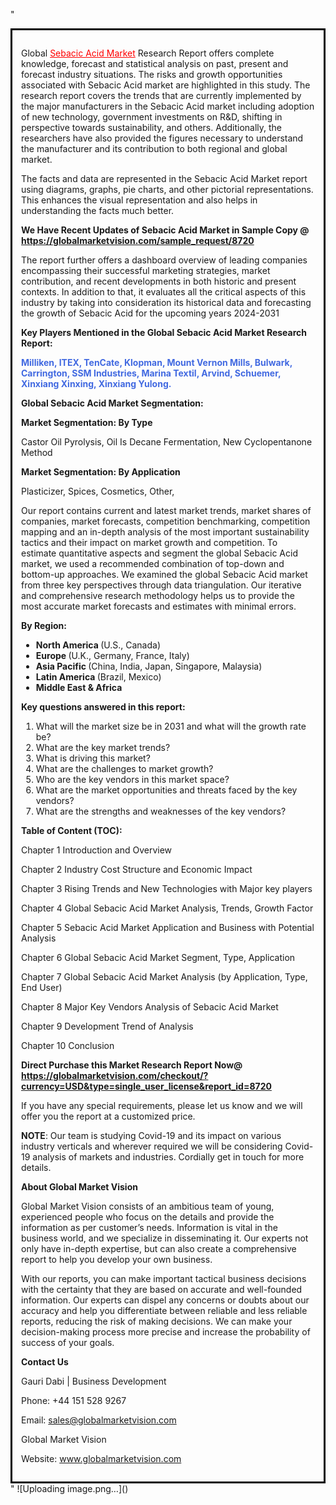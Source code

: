 "<div style='border: 3px solid black; padding: 1em;'>

Global <a style='color: #ff0000;' href='https://globalmarketvision.com/reports/global-sebacic-acid-market/8720'>Sebacic Acid Market</a> Research Report offers complete knowledge, forecast and statistical analysis on past, present and forecast industry situations. The risks and growth opportunities associated with Sebacic Acid market are highlighted in this study. The research report covers the trends that are currently implemented by the major manufacturers in the Sebacic Acid market including adoption of new technology, government investments on R&amp;D, shifting in perspective towards sustainability, and others. Additionally, the researchers have also provided the figures necessary to understand the manufacturer and its contribution to both regional and global market.

The facts and data are represented in the Sebacic Acid Market report using diagrams, graphs, pie charts, and other pictorial representations. This enhances the visual representation and also helps in understanding the facts much better.

<strong>We Have Recent Updates of Sebacic Acid Market in Sample Copy</strong><strong> @</strong><strong> <a style='color: #ff0000;' href='https://globalmarketvision.com/sample_request/8720?utm_source=linkedinPulse&utm_medium=Dhiraj&utm_campaign=SN'><strong>https://globalmarketvision.com/sample_request/8720 </strong></a></strong>

The report further offers a dashboard overview of leading companies encompassing their successful marketing strategies, market contribution, and recent developments in both historic and present contexts. In addition to that, it evaluates all the critical aspects of this industry by taking into consideration its historical data and forecasting the growth of Sebacic Acid for the upcoming years 2024-2031

<strong>Key Players Mentioned in the Global Sebacic Acid Market Research Report:</strong>

<strong style='color: #4169e1;'>Milliken, ITEX, TenCate, Klopman, Mount Vernon Mills, Bulwark, Carrington, SSM Industries, Marina Textil, Arvind, Schuemer, Xinxiang Xinxing, Xinxiang Yulong.

</strong>

<strong>Global Sebacic Acid Market Segmentation:</strong>

<strong>Market Segmentation: By Type</strong>

Castor Oil Pyrolysis, Oil Is Decane Fermentation, New Cyclopentanone Method

<strong>Market Segmentation: By Application</strong>

Plasticizer, Spices, Cosmetics, Other,

Our report contains current and latest market trends, market shares of companies, market forecasts, competition benchmarking, competition mapping and an in-depth analysis of the most important sustainability tactics and their impact on market growth and competition. To estimate quantitative aspects and segment the global Sebacic Acid market, we used a recommended combination of top-down and bottom-up approaches. We examined the global Sebacic Acid market from three key perspectives through data triangulation. Our iterative and comprehensive research methodology helps us to provide the most accurate market forecasts and estimates with minimal errors.

<strong>By Region:</strong>
<ul>
  <li><strong> North America </strong>(U.S., Canada)</li>
  <li><strong> Europe </strong>(U.K., Germany, France, Italy)</li>
  <li><strong> Asia Pacific </strong>(China, India, Japan, Singapore, Malaysia)</li>
  <li><strong> Latin America </strong>(Brazil, Mexico)</li>
  <li><strong> Middle East &amp; Africa</strong></li>
</ul>
<strong>Key questions answered in this report:</strong>
<ol>
  <li>What will the market size be in 2031 and what will the growth rate be?</li>
  <li>What are the key market trends?</li>
  <li>What is driving this market?</li>
  <li>What are the challenges to market growth?</li>
  <li>Who are the key vendors in this market space?</li>
  <li>What are the market opportunities and threats faced by the key vendors?</li>
  <li>What are the strengths and weaknesses of the key vendors?</li>
</ol>
<strong>Table of Content (TOC): </strong>

Chapter 1 Introduction and Overview

Chapter 2 Industry Cost Structure and Economic Impact

Chapter 3 Rising Trends and New Technologies with Major key players

Chapter 4 Global Sebacic Acid Market Analysis, Trends, Growth Factor

Chapter 5 Sebacic Acid Market Application and Business with Potential Analysis

Chapter 6 Global Sebacic Acid Market Segment, Type, Application

Chapter 7 Global Sebacic Acid Market Analysis (by Application, Type, End User)

Chapter 8 Major Key Vendors Analysis of Sebacic Acid Market

Chapter 9 Development Trend of Analysis

Chapter 10 Conclusion

<strong>Direct Purchase this Market Research Report Now</strong><strong>@</strong><strong> <strong><a style='color: #ff0000;' href='https://globalmarketvision.com/checkout/?currency=USD&type=single_user_license&report_id=8720?utm_source=linkedinPulse&utm_medium=Dhiraj&utm_campaign=SN'>https://globalmarketvision.com/checkout/?currency=USD&type=single_user_license&report_id=8720</a></strong></strong>

If you have any special requirements, please let us know and we will offer you the report at a customized price.

<strong>NOTE</strong>: Our team is studying Covid-19 and its impact on various industry verticals and wherever required we will be considering Covid-19 analysis of markets and industries. Cordially get in touch for more details.

<strong>About Global Market Vision</strong>

Global Market Vision consists of an ambitious team of young, experienced people who focus on the details and provide the information as per customer’s needs. Information is vital in the business world, and we specialize in disseminating it. Our experts not only have in-depth expertise, but can also create a comprehensive report to help you develop your own business.

With our reports, you can make important tactical business decisions with the certainty that they are based on accurate and well-founded information. Our experts can dispel any concerns or doubts about our accuracy and help you differentiate between reliable and less reliable reports, reducing the risk of making decisions. We can make your decision-making process more precise and increase the probability of success of your goals.

<strong>Contact Us</strong>

Gauri Dabi | Business Development

Phone: +44 151 528 9267

Email: <a href='mailto:sales@globalmarketvision.com'>sales@globalmarketvision.com</a>

Global Market Vision

Website: <a href='http://www.globalmarketvision.com/'>www.globalmarketvision.com</a>

</div>"
![Uploading image.png…]()
